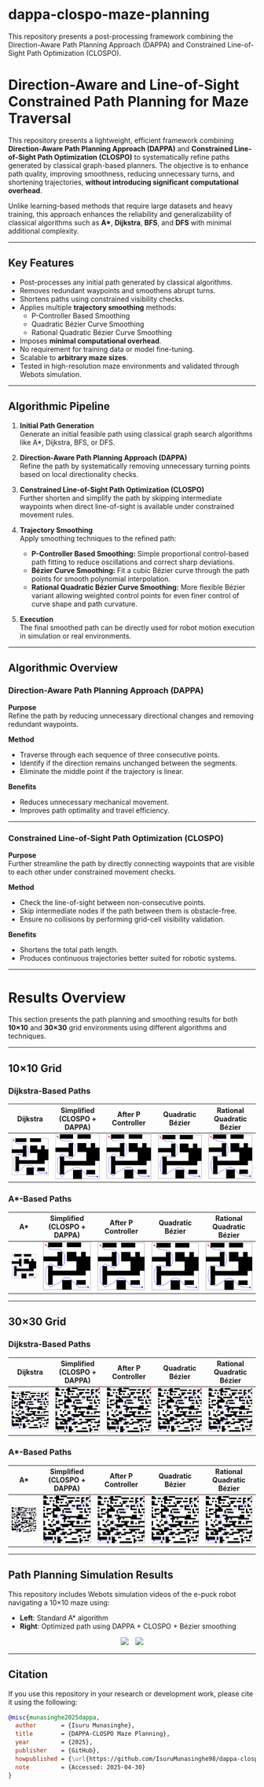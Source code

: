 # dappa-clospo-maze-planning
This repository presents a post-processing framework combining the Direction-Aware Path Planning Approach (DAPPA) and Constrained Line-of-Sight Path Optimization (CLOSPO).

# Direction-Aware and Line-of-Sight Constrained Path Planning for Maze Traversal

This repository presents a lightweight, efficient framework combining **Direction-Aware Path Planning Approach (DAPPA)** and **Constrained Line-of-Sight Path Optimization (CLOSPO)** to systematically refine paths generated by classical graph-based planners. The objective is to enhance path quality, improving smoothness, reducing unnecessary turns, and shortening trajectories, **without introducing significant computational overhead**.

Unlike learning-based methods that require large datasets and heavy training, this approach enhances the reliability and generalizability of classical algorithms such as **A\***, **Dijkstra**, **BFS**, and **DFS** with minimal additional complexity.

---

## Key Features

- Post-processes any initial path generated by classical algorithms.
- Removes redundant waypoints and smoothens abrupt turns.
- Shortens paths using constrained visibility checks.
- Applies multiple **trajectory smoothing** methods:
    - P-Controller Based Smoothing
    - Quadratic Bézier Curve Smoothing
    - Rational Quadratic Bézier Curve Smoothing
- Imposes **minimal computational overhead**.
- No requirement for training data or model fine-tuning.
- Scalable to **arbitrary maze sizes**.
- Tested in high-resolution maze environments and validated through Webots simulation.

---

## Algorithmic Pipeline

1. **Initial Path Generation**  
   Generate an initial feasible path using classical graph search algorithms like A*, Dijkstra, BFS, or DFS.

2. **Direction-Aware Path Planning Approach (DAPPA)**  
   Refine the path by systematically removing unnecessary turning points based on local directionality checks.

3. **Constrained Line-of-Sight Path Optimization (CLOSPO)**  
   Further shorten and simplify the path by skipping intermediate waypoints when direct line-of-sight is available under constrained movement rules.

4. **Trajectory Smoothing**  
   Apply smoothing techniques to the refined path:
   - **P-Controller Based Smoothing:** Simple proportional control-based path fitting to reduce oscillations and correct sharp deviations.
   - **Bézier Curve Smoothing:** Fit a cubic Bézier curve through the path points for smooth polynomial interpolation.
   - **Rational Quadratic Bézier Curve Smoothing:** More flexible Bézier variant allowing weighted control points for even finer control of curve shape and path curvature.

5. **Execution**  
   The final smoothed path can be directly used for robot motion execution in simulation or real environments.
---

## Algorithmic Overview

### Direction-Aware Path Planning Approach (DAPPA)

**Purpose**  
Refine the path by reducing unnecessary directional changes and removing redundant waypoints.

**Method**  
- Traverse through each sequence of three consecutive points.
- Identify if the direction remains unchanged between the segments.
- Eliminate the middle point if the trajectory is linear.

**Benefits**  
- Reduces unnecessary mechanical movement.
- Improves path optimality and travel efficiency.

---

### Constrained Line-of-Sight Path Optimization (CLOSPO)

**Purpose**  
Further streamline the path by directly connecting waypoints that are visible to each other under constrained movement checks.

**Method**  
- Check the line-of-sight between non-consecutive points.
- Skip intermediate nodes if the path between them is obstacle-free.
- Ensure no collisions by performing grid-cell visibility validation.

**Benefits**  
- Shortens the total path length.
- Produces continuous trajectories better suited for robotic systems.

---

# Results Overview

This section presents the path planning and smoothing results for both **10×10** and **30×30** grid environments using different algorithms and techniques.

---

## 10×10 Grid

### Dijkstra-Based Paths

| Dijkstra | Simplified (CLOSPO + DAPPA) | After P Controller | Quadratic Bézier | Rational Quadratic Bézier |
|:--------:|:---------------------------:|:------------------:|:----------------:|:-------------------------:|
| ![](images/10x10_dijkstra.png) | ![](images/10x10_simplified.png) | ![](images/10x10_p_controller.png) | ![](images/10x10_quadratic_bezier.png) | ![](images/10x10_rational_quadratic_bezier.png) |

### A*-Based Paths

| A* | Simplified (CLOSPO + DAPPA) | After P Controller | Quadratic Bézier | Rational Quadratic Bézier |
|:--------:|:---------------------------:|:------------------:|:----------------:|:-------------------------:|
| ![](images/10x10_a.png) | ![](images/10x10_a_simplified.png) | ![](images/10x10_a_p_controller.png) | ![](images/10x10_a_quadratic_bezier.png) | ![](images/10x10_a_rational_quadratic_bezier.png) |

---

## 30×30 Grid

### Dijkstra-Based Paths

| Dijkstra | Simplified (CLOSPO + DAPPA) | After P Controller | Quadratic Bézier | Rational Quadratic Bézier |
|:--------:|:---------------------------:|:------------------:|:----------------:|:-------------------------:|
| ![](images/30x30_dijkstra.png) | ![](images/30x30_simplified.png) | ![](images/30x30_p_controller.png) | ![](images/30x30_quadratic_bezier.png) | ![](images/30x30_rational_quadratic_bezier.png) |

### A*-Based Paths

| A* | Simplified (CLOSPO + DAPPA) | After P Controller | Quadratic Bézier | Rational Quadratic Bézier |
|:--------:|:---------------------------:|:------------------:|:----------------:|:-------------------------:|
| ![](images/30x30_a.png) | ![](images/30x30_a_simplified.png) | ![](images/30x30_a_p_controller.png) | ![](images/30x30_a_quadratic_bezier.png) | ![](images/30x30_a_rational_quadratic_bezier.png) |

---

## Path Planning Simulation Results

This repository includes Webots simulation videos of the e-puck robot navigating a 10×10 maze using:

- **Left**: Standard A* algorithm  
- **Right**: Optimized path using DAPPA + CLOSPO + Bézier smoothing

<div align="center">
  <span style="display: inline-block; margin-right: 10px;">
    <img src="images/videos/A-star.gif" width="40%" />
  </span>
  <span style="display: inline-block;">
    <img src="images/videos/post-processed-A-star.gif" width="40%" />
  </span>
</div>


---

## Citation

If you use this repository in your research or development work, please cite it using the following:

```bibtex
@misc{munasinghe2025dappa,
  author       = {Isuru Munasinghe},
  title        = {DAPPA-CLOSPO Maze Planning},
  year         = {2025},
  publisher    = {GitHub},
  howpublished = {\url{https://github.com/IsuruMunasinghe98/dappa-clospo-maze-planning}},
  note         = {Accessed: 2025-04-30}
}


